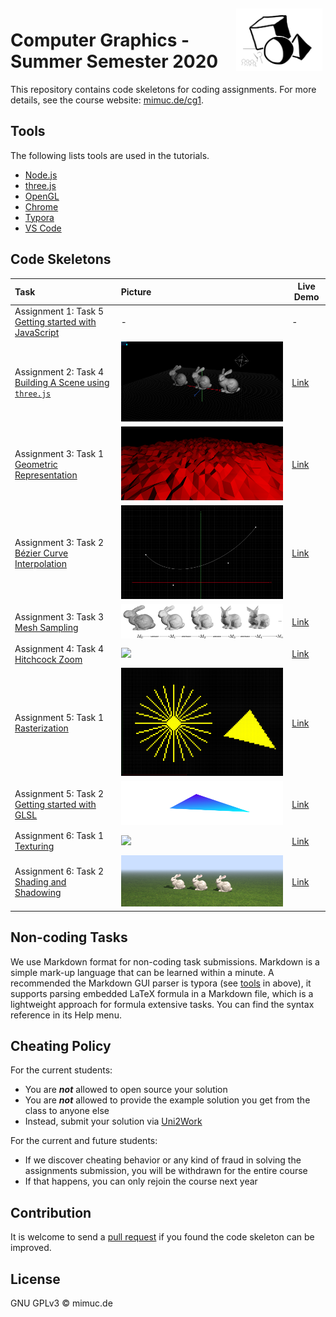 <img src="./cg.png" alt="logo" height="100" align="right" style="margin: 5px; margin-bottom: 20px;" />


# Computer Graphics - Summer Semester 2020

This repository contains code skeletons for coding assignments. 
For more details, see the course website: [mimuc.de/cg1](http://mimuc.de/cg1).

## Tools

The following lists tools are used in the tutorials.

- [Node.js](https://nodejs.org/)
- [three.js](https://threejs.org/)
- [OpenGL](https://www.opengl.org/)
- [Chrome](https://www.google.com/chrome/)
- [Typora](https://typora.io/)
- [VS Code](https://code.visualstudio.com/)

## Code Skeletons

| Task | Picture | Live Demo |
|:-----|:---|----|
| Assignment 1: Task 5 [Getting started with JavaScript](./1-math/) | - | - |
| Assignment 2: Task 4 [Building A Scene using `three.js`](./2-transform/) | ![](./assets/2-transform.png) | [Link](http://www.medien.ifi.lmu.de/lehre/ss20/cg1/demo/2-transform/index.html)|
| Assignment 3: Task 1 [Geometric Representation](./3-geometry/terrain) | ![](./assets/3-geometry-perlin.png) | [Link](http://www.medien.ifi.lmu.de/lehre/ss20/cg1/demo/3-geometry/terrain/index.html)|
| Assignment 3: Task 2 [Bézier Curve Interpolation](./3-geometry/bezier) | ![](./assets/3-geometry-bezier.png) | [Link](http://www.medien.ifi.lmu.de/lehre/ss20/cg1/demo/3-geometry/bezier/index.html)|
| Assignment 3: Task 3 [Mesh Sampling](./3-geometry/bunny)| ![](./assets/3-geometry-bunny.png) | [Link](http://www.medien.ifi.lmu.de/lehre/ss20/cg1/demo/3-geometry/bunny/index.html)|
| Assignment 4: Task 4 [Hitchcock Zoom](./4-camera)| ![](./assets/4-camera-zoom.png) | [Link](http://www.medien.ifi.lmu.de/lehre/ss20/cg1/demo/4-camera/hitchcock/index.html)|
| Assignment 5: Task 1 [Rasterization](./5-raster/bresenham)| ![](./assets/5-raster-drawing.png) |[Link](http://www.medien.ifi.lmu.de/lehre/ss20/cg1/demo/5-raster/bresenham/index.html)|
| Assignment 5: Task 2 [Getting started with GLSL](./5-raster/shader) | ![](./assets/5-raster-shader.png)        |[Link](http://www.medien.ifi.lmu.de/lehre/ss20/cg1/demo/5-raster/shader/index.html)|
| Assignment 6: Task 1 [Texturing](./6-material/earth) | ![](./assets/6-material-earth.png)       |[Link](https://www.medien.ifi.lmu.de/lehre/ss20/cg1/demo/6-material/earth/)|
| Assignment 6: Task 2 [Shading and Shadowing](./6-material/blinn-phong) | ![](./assets/6-material-blinn-phong.png) |[Link](https://www.medien.ifi.lmu.de/lehre/ss20/cg1/demo/6-material/blinn-phong/)|

## Non-coding Tasks

We use Markdown format for non-coding task submissions. Markdown is 
a simple mark-up language that can be learned within a minute. 
A recommended the Markdown GUI parser is typora (see [tools](#tools) in above), 
it supports parsing embedded LaTeX formula in a Markdown file, which is
a lightweight approach for formula extensive tasks.
You can find the syntax reference in its Help menu.

## Cheating Policy

For the current students:

- You are **_not_** allowed to open source your solution
- You are **_not_** allowed to provide the example solution you get from the class to anyone else
- Instead, submit your solution via [Uni2Work](https://uni2work.ifi.lmu.de/)

For the current and future students:

- If we discover cheating behavior or any kind of fraud in solving the assignments submission, you will be withdrawn for the entire course
- If that happens, you can only rejoin the course next year

## Contribution

It is welcome to send a [pull request](https://github.com/mimuc/cg1-ss20/pulls) if you found the code skeleton can be improved.

## License

GNU GPLv3 &copy; mimuc.de